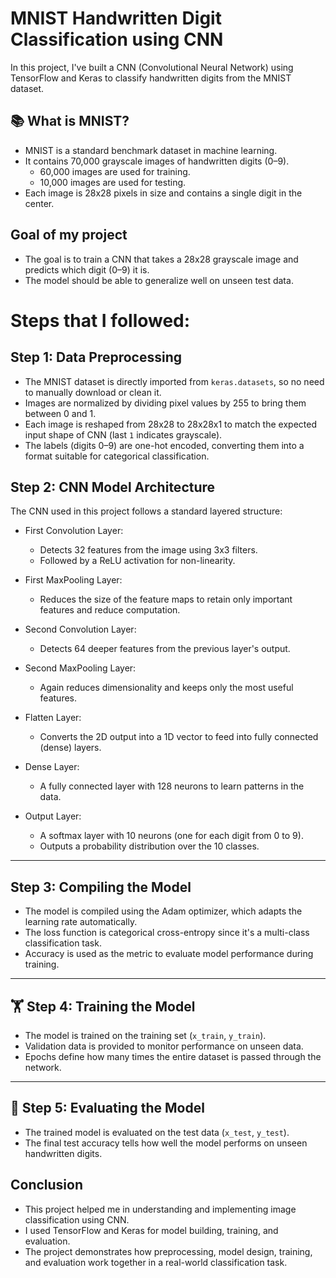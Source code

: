 # MNIST Handwritten Digit Classification using CNN
In this project, I've built a CNN (Convolutional Neural Network) using TensorFlow and Keras to classify handwritten digits from the MNIST dataset.

## 📚 What is MNIST?
* MNIST is a standard benchmark dataset in machine learning.
* It contains 70,000 grayscale images of handwritten digits (0–9).
  - 60,000 images are used for training.
  - 10,000 images are used for testing.
* Each image is 28x28 pixels in size and contains a single digit in the center.

## Goal of my project 
* The goal is to train a CNN that takes a 28x28 grayscale image and predicts which digit (0–9) it is.
* The model should be able to generalize well on unseen test data.

# Steps that I followed:
##  Step 1: Data Preprocessing

* The MNIST dataset is directly imported from `keras.datasets`, so no need to manually download or clean it.
* Images are normalized by dividing pixel values by 255 to bring them between 0 and 1.
* Each image is reshaped from 28x28 to 28x28x1 to match the expected input shape of CNN (last `1` indicates grayscale).
* The labels (digits 0–9) are one-hot encoded, converting them into a format suitable for categorical classification.


## Step 2: CNN Model Architecture

The CNN used in this project follows a standard layered structure:

* First Convolution Layer:
  - Detects 32 features from the image using 3x3 filters.
  - Followed by a ReLU activation for non-linearity.

* First MaxPooling Layer:
  - Reduces the size of the feature maps to retain only important features and reduce computation.

* Second Convolution Layer:
  - Detects 64 deeper features from the previous layer's output.

* Second MaxPooling Layer:
  - Again reduces dimensionality and keeps only the most useful features.

* Flatten Layer:
  - Converts the 2D output into a 1D vector to feed into fully connected (dense) layers.

* Dense Layer:
  - A fully connected layer with 128 neurons to learn patterns in the data.

* Output Layer:
  - A softmax layer with 10 neurons (one for each digit from 0 to 9).
  - Outputs a probability distribution over the 10 classes.

---

## Step 3: Compiling the Model

* The model is compiled using the Adam optimizer, which adapts the learning rate automatically.
* The loss function is categorical cross-entropy since it's a multi-class classification task.
* Accuracy is used as the metric to evaluate model performance during training.

---

## 🏋️ Step 4: Training the Model

* The model is trained on the training set (`x_train`, `y_train`).
* Validation data is provided to monitor performance on unseen data.
* Epochs define how many times the entire dataset is passed through the network.

---

## 🧪 Step 5: Evaluating the Model

* The trained model is evaluated on the test data (`x_test`, `y_test`).
* The final test accuracy tells how well the model performs on unseen handwritten digits.

## Conclusion

* This project helped me in understanding and implementing image classification using CNN.
* I used TensorFlow and Keras for model building, training, and evaluation.
* The project demonstrates how preprocessing, model design, training, and evaluation work together in a real-world classification task.
